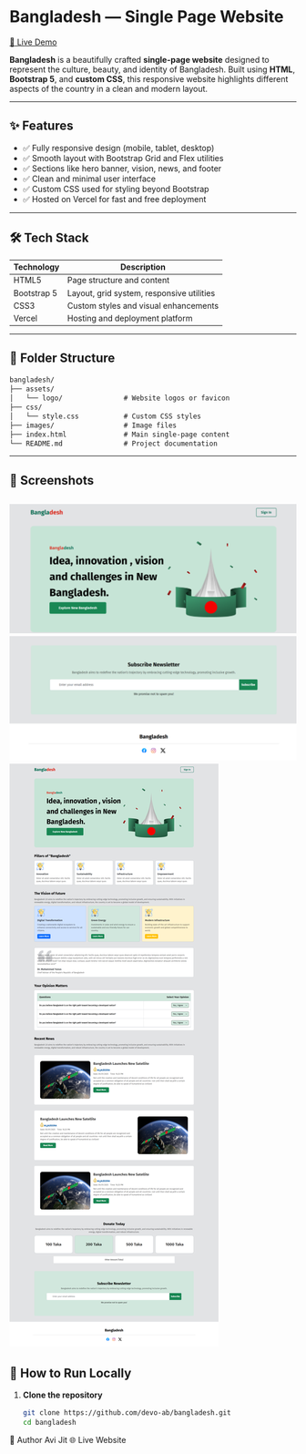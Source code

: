 # Bangladesh — Single Page Website

[🔗 Live Demo](https://bangladesh-eta.vercel.app/)

**Bangladesh** is a beautifully crafted **single-page website** designed to represent the culture, beauty, and identity of Bangladesh. Built using **HTML**, **Bootstrap 5**, and **custom CSS**, this responsive website highlights different aspects of the country in a clean and modern layout.

---

## ✨ Features

- ✅ Fully responsive design (mobile, tablet, desktop)
- ✅ Smooth layout with Bootstrap Grid and Flex utilities
- ✅ Sections like hero banner, vision, news, and footer
- ✅ Clean and minimal user interface
- ✅ Custom CSS used for styling beyond Bootstrap
- ✅ Hosted on Vercel for fast and free deployment

---

## 🛠️ Tech Stack

| Technology   | Description                                  |
|--------------|----------------------------------------------|
| HTML5        | Page structure and content                   |
| Bootstrap 5  | Layout, grid system, responsive utilities    |
| CSS3         | Custom styles and visual enhancements        |
| Vercel       | Hosting and deployment platform              |

---

## 📁 Folder Structure
```
bangladesh/
├── assets/
│   └── logo/               # Website logos or favicon
├── css/
│   └── style.css           # Custom CSS styles
├── images/                 # Image files
├── index.html              # Main single‑page content
└── README.md               # Project documentation
```




---

## 📸 Screenshots

![Hero](images/Banner.png)
![Footer](images/Footer.png)
![Full Image](images/preview.png)
---

## 🚀 How to Run Locally

1. **Clone the repository**
   ```bash
   git clone https://github.com/devo-ab/bangladesh.git
   cd bangladesh

👤 Author
Avi Jit
🌐 Live Website
